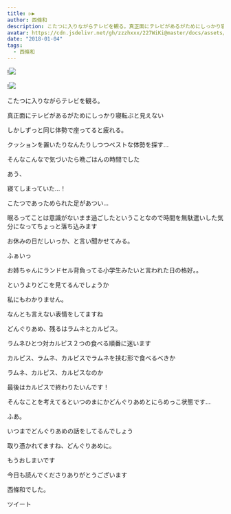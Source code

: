 ```yaml
---
title: ▷▶︎
author: 西條和
description: こたつに入りながらテレビを観る。真正面にテレビがあるがためにしっかり寝転ぶと見えないしかしずっと同じ体勢で座ってると疲れる。クッションを置いたりなんたりしつつ...
avatar: https://cdn.jsdelivr.net/gh/zzzhxxx/227WiKi@master/docs/assets/photo/avatar/nagomi.jpg
date: "2018-01-04"
tags:
  - 西條和
---
```


!![](https://cdn.jsdelivr.net/gh/zzzhxxx/227WiKi-image@master/blog-image/nagomi-2018-01-04_1.jpg)

!![](https://cdn.jsdelivr.net/gh/zzzhxxx/227WiKi-image@master/blog-image/nagomi-2018-01-04_2.jpg)








こたつに入りながらテレビを観る。




真正面にテレビがあるがためにしっかり寝転ぶと見えない


しかしずっと同じ体勢で座ってると疲れる。




クッションを置いたりなんたりしつつベストな体勢を探す…










そんなこんなで気づいたら晩ごはんの時間でした



あう、

寝てしまっていた…！

こたつであっためられた足があつい…





眠るってことは意識がないまま過ごしたということなので時間を無駄遣いした気分になってちょっと落ち込みます



お休みの日だしいっか、と言い聞かせてみる。







ふぁいっ













お姉ちゃんにランドセル背負ってる小学生みたいと言われた日の格好。。



というよりどこを見てるんでしょうか

私にもわかりません。


なんとも言えない表情をしてますね






どんぐりあめ、残るはラムネとカルピス。



ラムネひとつ対カルピス２つの食べる順番に迷います





カルピス、ラムネ、カルピスでラムネを挟む形で食べるべきか





ラムネ、カルピス、カルピスなのか





最後はカルピスで終わりたいんです！




そんなことを考えてるといつのまにかどんぐりあめとにらめっこ状態です…





ふあ。




いつまでどんぐりあめの話をしてるんでしょう


取り憑かれてますね、どんぐりあめに。



もうおしまいです




今日も読んでくださりありがとうございます



西條和でした。


ツイート



